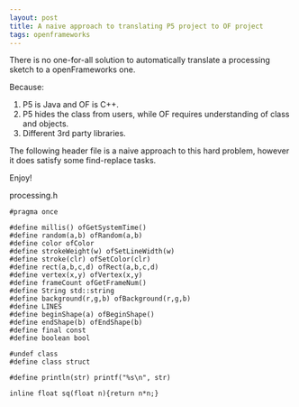 ```yaml
---
layout: post
title: A naive approach to translating P5 project to OF project
tags: openframeworks
---
```


There is no one-for-all solution to automatically translate a processing sketch to a openFrameworks one.

Because:

1. P5 is Java and OF is C++.
2. P5 hides the class from users, while OF requires understanding of class and objects.
3. Different 3rd party libraries.

The following header file is a naive approach to this hard problem, however it does satisfy some find-replace tasks. 




Enjoy!

processing.h

    #pragma once
    
    #define millis() ofGetSystemTime()
    #define random(a,b) ofRandom(a,b)
    #define color ofColor
    #define strokeWeight(w) ofSetLineWidth(w)
    #define stroke(clr) ofSetColor(clr)
    #define rect(a,b,c,d) ofRect(a,b,c,d)
    #define vertex(x,y) ofVertex(x,y)
    #define frameCount ofGetFrameNum()
    #define String std::string
    #define background(r,g,b) ofBackground(r,g,b)
    #define LINES
    #define beginShape(a) ofBeginShape()
    #define endShape(b) ofEndShape(b)
    #define final const
    #define boolean bool
    
    #undef class
    #define class struct
    
    #define println(str) printf("%s\n", str)
    
    inline float sq(float n){return n*n;}
